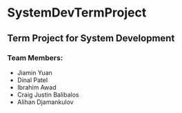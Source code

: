 # SystemDevTermProject
## Term Project for System Development 

### Team Members:
- Jiamin Yuan
- Dinal Patel
- Ibrahim Awad
- Craig Justin Balibalos
- Alihan Djamankulov
